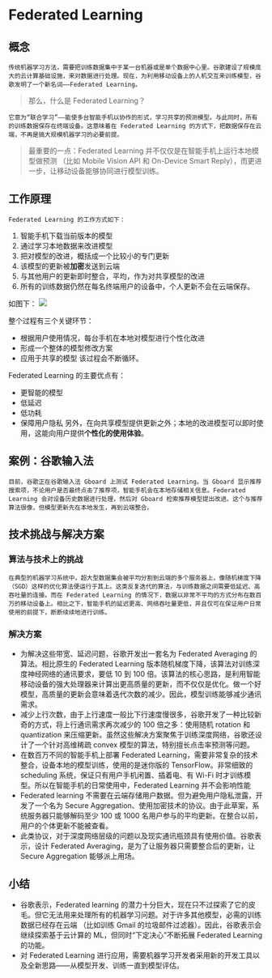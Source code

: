 # Federated Learning
## 概念
    传统机器学习方法，需要把训练数据集中于某一台机器或是单个数据中心里。谷歌建设了规模庞大的云计算基础设施，来对数据进行处理。现在，为利用移动设备上的人机交互来训练模型，谷歌发明了一个新名词——Federated Learning。

> 那么，什么是 Federated Learning？

    它意为“联合学习”——能使多台智能手机以协作的形式，学习共享的预测模型。与此同时，所有的训练数据保存在终端设备。这意味着在 Federated Learning 的方式下，把数据保存在云端，不再是搞大规模机器学习的必要前提。

> 最重要的一点：Federated Learning 并不仅仅是在智能手机上运行本地模型做预测 （比如 Mobile Vision API 和 On-Device Smart Reply），而更进一步，让移动设备能够协同进行模型训练。

## 工作原理
    Federated Learning 的工作方式如下：

1. 智能手机下载当前版本的模型
2. 通过学习本地数据来改进模型
3. 把对模型的改进，概括成一个比较小的专门更新
4. 该模型的更新被**加密**发送到云端
5. 与其他用户的更新即时整合，平均，作为对共享模型的改进
6. 所有的训练数据仍然在每名终端用户的设备中，个人更新不会在云端保存。

如图下：
![](http://bp.googleblog.cn/-K65Ed68KGXk/WOa9jaRWC6I/AAAAAAAABsM/gglycD_anuQSp-i67fxER1FOlVTulvV2gCLcB/s1600/FederatedLearning_FinalFiles_Flow%2BChart1.png)

整个过程有三个关键环节：

- 根据用户使用情况，每台手机在本地对模型进行个性化改进
- 形成一个整体的模型修改方案
- 应用于共享的模型
该过程会不断循环。

Federated Learning 的主要优点有：

- 更智能的模型
- 低延迟
- 低功耗
- 保障用户隐私
另外，在向共享模型提供更新之外；本地的改进模型可以即时使用，这能向用户提供**个性化的使用体验**。
## 案例：谷歌输入法
    目前，谷歌正在谷歌输入法 Gboard 上测试 Federated Learning。当 Gboard 显示推荐搜索项，不论用户是否最终点击了推荐项，智能手机会在本地存储相关信息。Federated Learning 会对设备历史数据进行处理，然后对 Gboard 检索推荐模型提出改进。这个与推荐算法很像，但模型更新先在本地发生，再到云端整合。
## 技术挑战与解决方案

### 算法与技术上的挑战
    在典型的机器学习系统中，超大型数据集会被平均分割到云端的多个服务器上，像随机梯度下降（SGD）这样的优化算法便运行于其上。这类反复迭代的算法，与训练数据之间需要低延迟、高吞吐量的连接。而在 Federated Learning 的情况下，数据以非常不平均的方式分布在数百万的移动设备上。相比之下，智能手机的延迟更高、网络吞吐量更低，并且仅可在保证用户日常使用的前提下，断断续续地进行训练。

### 解决方案  
- 为解决这些带宽、延迟问题，谷歌开发出一套名为 Federated Averaging 的算法。相比原生的 Federated Learning 版本随机梯度下降，该算法对训练深度神经网络的通讯要求，要低 10 到 100 倍。该算法的核心思路，是利用智能移动设备的强大处理器来计算出更高质量的更新，而不仅仅是优化。做一个好模型，高质量的更新会意味着迭代次数的减少。因此，模型训练能够减少通讯需求。
- 减少上行次数，由于上行速度一般比下行速度慢很多，谷歌开发了一种比较新奇的方式，将上行通讯需求再次减少的 100 倍之多：使用随机 rotation 和 quantization 来压缩更新。虽然这些解决方案聚焦于训练深度网络，谷歌还设计了一个针对高维稀疏 convex 模型的算法，特别擅长点击率预测等问题。
- 在数百万不同的智能手机上部署 Federated Learning，需要非常复杂的技术整合，设备本地的模型训练，使用的是迷你版的 TensorFlow。非常细致的 scheduling 系统，保证只有用户手机闲置、插着电、有 Wi-Fi 时才训练模型。所以在智能手机的日常使用中，Federated Learning 并不会影响性能
- Federated learning 不需要在云端存储用户数据。但为避免用户隐私泄露，开发了一个名为 Secure Aggregation、使用加密技术的协议。由于此草案，系统服务器只能够解码至少 100 或 1000 名用户参与的平均更新。在整合以前，用户的个体更新不能被查看。
- 此类协议，对于深度网络层级的问题以及现实通讯瓶颈具有使用价值。谷歌表示，设计 Federated Averaging，是为了让服务器只需要整合后的更新，让 Secure Aggregation 能够派上用场。

## 小结
- 谷歌表示，Federated learning 的潜力十分巨大，现在只不过探索了它的皮毛。但它无法用来处理所有的机器学习问题。对于许多其他模型，必需的训练数据已经存在云端 （比如训练 Gmail 的垃圾邮件过滤器）。因此，谷歌表示会继续探索基于云计算的 ML，但同时“下定决心”不断拓展 Federated Learning 的功能。
- 对 Federated Learning 进行应用，需要机器学习开发者采用新的开发工具以及全新思路——从模型开发、训练一直到模型评估。

